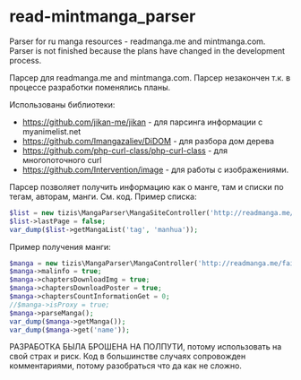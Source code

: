 # read-mintmanga_parser
Parser for ru manga resources - readmanga.me and mintmanga.com. Parser is not finished because the plans have changed in the development process.

Парсер для readmanga.me and mintmanga.com. Парсер незакончен т.к. в процессе разработки поменялись планы.

Использованы библиотеки:

* https://github.com/jikan-me/jikan - для парсинга информации с myanimelist.net
* https://github.com/Imangazaliev/DiDOM - для разбора дом дерева
* https://github.com/php-curl-class/php-curl-class - для многопоточного curl
* https://github.com/Intervention/image - для работы с изображениями.

Парсер позволяет получить информацию как о манге, там и списки по тегам, авторам, манги. См. код.
Пример списка:
```php
$list = new tizis\MangaParser\MangaSiteController('http://readmanga.me/');
$list->lastPage = false;
var_dump($list->getMangaList('tag', 'manhua'));
```
Пример получения манги:
```php
$manga = new tizis\MangaParser\MangaController('http://readmanga.me/fairytail');
$manga->malinfo = true;
$manga->chaptersDownloadImg = true;
$manga->chaptersDownloadPoster = true;
$manga->chaptersCountInformationGet = 0;
//$manga->isProxy = true;
$manga->parseManga();
var_dump($manga->getManga());
var_dump($manga->get('name'));
```
РАЗРАБОТКА БЫЛА БРОШЕНА НА ПОЛПУТИ, потому использовать на свой страх и риск. Код в большинстве случаях сопровожден комментариями, потому разобраться что да как не сложно.
